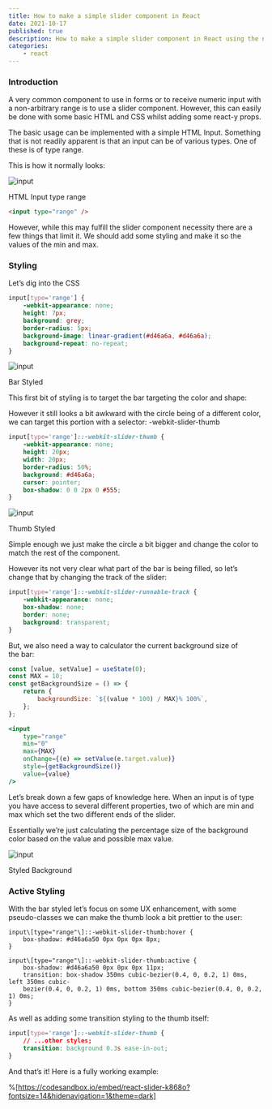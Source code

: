 ```yaml
---
title: How to make a simple slider component in React
date: 2021-10-17
published: true
description: How to make a simple slider component in React using the native Html INPUT element and some CSS styling with a little bit of Javascript.
categories:
    - react
---
```


### Introduction

A very common component to use in forms or to receive numeric input with a non-arbitrary range is to use a slider component. However, this can easily be done with some basic HTML and CSS whilst adding some react-y props.

The basic usage can be implemented with a simple HTML Input. Something that is not readily apparent is that an input can be of various types. One of these is of type range.

This is how it normally looks:

![input](https://cdn.hashnode.com/res/hashnode/image/upload/v1638468773024/QCAn5-eD9.png)

HTML Input type range

```html
<input type="range" />
```

However, while this may fulfill the slider component necessity there are a few things that limit it. We should add some styling and make it so the values of the min and max.

### Styling

Let’s dig into the CSS

```css
input[type='range'] {
	-webkit-appearance: none;
	height: 7px;
	background: grey;
	border-radius: 5px;
	background-image: linear-gradient(#d46a6a, #d46a6a);
	background-repeat: no-repeat;
}
```

![input](https://cdn.hashnode.com/res/hashnode/image/upload/v1638468774398/9vtA9QPJE.png)

Bar Styled

This first bit of styling is to target the bar targeting the color and shape:

However it still looks a bit awkward with the circle being of a different color, we can target this portion with a selector: -webkit-slider-thumb

```css
input[type='range']::-webkit-slider-thumb {
	-webkit-appearance: none;
	height: 20px;
	width: 20px;
	border-radius: 50%;
	background: #d46a6a;
	cursor: pointer;
	box-shadow: 0 0 2px 0 #555;
}
```

![input](https://cdn.hashnode.com/res/hashnode/image/upload/v1638468775846/O2MZ5MpYr.png)

Thumb Styled

Simple enough we just make the circle a bit bigger and change the color to match the rest of the component.

However its not very clear what part of the bar is being filled, so let’s change that by changing the track of the slider:

```css
input[type='range']::-webkit-slider-runnable-track {
	-webkit-appearance: none;
	box-shadow: none;
	border: none;
	background: transparent;
}
```

But, we also need a way to calculator the current background size of the bar:

```js
const [value, setValue] = useState(0);
const MAX = 10;
const getBackgroundSize = () => {
	return {
		backgroundSize: `${(value * 100) / MAX}% 100%`,
	};
};
```

```jsx
<input
	type="range"
	min="0"
	max={MAX}
	onChange={(e) => setValue(e.target.value)}
	style={getBackgroundSize()}
	value={value}
/>
```

Let’s break down a few gaps of knowledge here. When an input is of type you have access to several different properties, two of which are min and max which set the two different ends of the slider.

Essentially we’re just calculating the percentage size of the background color based on the value and possible max value.

![input](https://cdn.hashnode.com/res/hashnode/image/upload/v1638468777238/FNToB6YNm.png)

Styled Background

### Active Styling

With the bar styled let’s focus on some UX enhancement, with some pseudo-classes we can make the thumb look a bit prettier to the user:

```
input\[type="range"\]::-webkit-slider-thumb:hover {
    box-shadow: #d46a6a50 0px 0px 0px 8px;
}

input\[type="range"\]::-webkit-slider-thumb:active {
    box-shadow: #d46a6a50 0px 0px 0px 11px;
    transition: box-shadow 350ms cubic-bezier(0.4, 0, 0.2, 1) 0ms, left 350ms cubic-
    bezier(0.4, 0, 0.2, 1) 0ms, bottom 350ms cubic-bezier(0.4, 0, 0.2, 1) 0ms;
}
```

As well as adding some transition styling to the thumb itself:

```css
input[type='range']::-webkit-slider-thumb {
	// ...other styles;
	transition: background 0.3s ease-in-out;
}
```

And that’s it! Here is a fully working example:

%[https://codesandbox.io/embed/react-slider-k868o?fontsize=14&hidenavigation=1&theme=dark]

